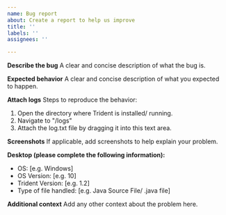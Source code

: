 ```yaml
---
name: Bug report
about: Create a report to help us improve
title: ''
labels: ''
assignees: ''

---
```


**Describe the bug**
A clear and concise description of what the bug is.

**Expected behavior**
A clear and concise description of what you expected to happen.

**Attach logs**
Steps to reproduce the behavior:
1. Open the directory where Trident is installed/ running.
2. Navigate to "/logs"
3. Attach the log.txt file by dragging it into this text area.

**Screenshots**
If applicable, add screenshots to help explain your problem.

**Desktop (please complete the following information):**
 - OS: [e.g. Windows]
 - OS Version: [e.g. 10]
 - Trident Version: [e.g. 1.2]
 - Type of file handled: [e.g. Java Source File/ .java file]

**Additional context**
Add any other context about the problem here.
